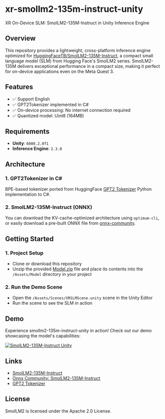 # xr-smollm2-135m-instruct-unity

XR On-Device SLM: SmolLM2-135M-Instruct in Unity Inference Engine

## Overview

This repository provides a lightweight, cross-platform inference engine optimized for [HuggingFaceTB/SmolLM2-135M-Instruct](https://huggingface.co/HuggingFaceTB/SmolLM2-135M-Instruct), a compact small language model (SLM) from Hugging Face's SmolLM2 series. SmolLM2-135M delivers exceptional performance in a compact size, making it perfect for on-device applications even on the Meta Quest 3.

## Features

- ✅ Support English
- ✅ GPT2Tokenizer implemented in C#
- ✅ On-device processing: No internet connection required
- ✅ Quantized model: Uint8 (164MB)

## Requirements

- **Unity**: `6000.2.0f1`
- **Inference Engine**: `2.3.0`

## Architecture

### 1. GPT2Tokenizer in C#

BPE-based tokenizer ported from HuggingFace [GPT2 Tokenizer](https://github.com/huggingface/transformers/tree/main/src/transformers/models/gpt2) Python implementation to C#.

### 2. SmolLM2-135M-Instruct (ONNX)

You can download the KV-cache-optimized architecture using `optimum-cli`, or easily download a pre-built ONNX file from [onnx-community](https://huggingface.co/onnx-community/SmolLM2-135M-ONNX).

## Getting Started

### 1. Project Setup

- Clone or download this repository
- Unzip the provided [Model.zip](https://drive.google.com/file/d/1qspG-1Biwi3IZVaKM-6rTu0TBU364oEq/view?usp=drive_link) file and place its contents into the `/Assets/Model` directory in your project

### 2. Run the Demo Scene

- Open the `/Assets/Scenes/XRSLMScene.unity` scene in the Unity Editor
- Run the scene to see the SLM in action

## Demo

Experience smollm2-135m-instruct-unity in action! Check out our demo showcasing the model's capabilities:

[![SmolLM2-135M-Instruct Unity](https://img.youtube.com/vi/ByIGusacdi0/0.jpg)](https://www.youtube.com/watch?v=ByIGusacdi0)

## Links

- [SmolLM2-135M-Instruct](https://huggingface.co/HuggingFaceTB/SmolLM2-135M-Instruct)
- [Onnx Community: SmolLM2-135M-Instruct](https://huggingface.co/onnx-community/SmolLM2-135M-ONNX)
- [GPT2 Tokenizer](https://github.com/huggingface/transformers/tree/main/src/transformers/models/gpt2)

## License

SmolLM2 is licensed under the Apache 2.0 License.
